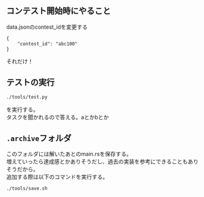 
## コンテスト開始時にやること
data.jsonのcontest_idを変更する
```json: data.json
{
    "contest_id": "abc100"
}
```
それだけ！

## テストの実行
```sh
./tools/test.py
```
を実行する。<br>
タスクを聞かれるので答える。aとかbとか



## `.archive`フォルダ
このフォルダには解いたあとのmain.rsを保存する。<br>
増えていったら達成感とかありそうだし、過去の実装を参考にできることもありそうだから。<br>
追加する際は以下のコマンドを実行する。
```sh
./tools/save.sh
```

